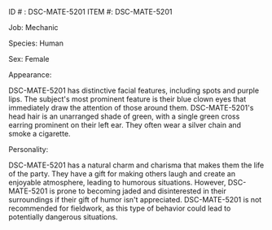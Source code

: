 ID # : DSC-MATE-5201
ITEM #: DSC-MATE-5201

Job: Mechanic

Species: Human

Sex: Female

Appearance:

DSC-MATE-5201 has distinctive facial features, including spots and purple lips. The subject's most prominent feature is their blue clown eyes that immediately draw the attention of those around them. DSC-MATE-5201's head hair is an unarranged shade of green, with a single green cross earring prominent on their left ear. They often wear a silver chain and smoke a cigarette.

Personality:

DSC-MATE-5201 has a natural charm and charisma that makes them the life of the party. They have a gift for making others laugh and create an enjoyable atmosphere, leading to humorous situations. However, DSC-MATE-5201 is prone to becoming jaded and disinterested in their surroundings if their gift of humor isn't appreciated. DSC-MATE-5201 is not recommended for fieldwork, as this type of behavior could lead to potentially dangerous situations.